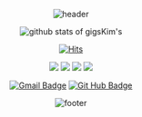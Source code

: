 <div align=center>

 
![header](https://capsule-render.vercel.app/api?type=waving&color=212C42&height=250&section=header&text=Kim%20Gihun&fontSize=70&animation=fadeIn&fontColor=FFBB00)

![github stats of gigsKim's](https://github-readme-stats.vercel.app/api?username=gigsKim&show_icons=true)
 
 
[![Hits](https://hits.seeyoufarm.com/api/count/incr/badge.svg?url=https%3A%2F%2Fgithub.com%2FgigsKim&count_bg=%2379C83D&title_bg=%23555555&icon=&icon_color=%23E7E7E7&title=hits&edge_flat=true)](https://hits.seeyoufarm.com)
<!-- badge -->


<img src="https://img.shields.io/badge/Unity-00000?style=flat-square&logo=Unity&logoColor=white"/>
<img src="https://img.shields.io/badge/PHP-777BB4?style=flat-square&logo=PHP&logoColor=white"/>
<img src="https://img.shields.io/badge/MySQL-4479A1?style=flat-square&logo=MySQL&logoColor=white"/>
<img src="https://img.shields.io/badge/HTML5-E34F26?style=flat-square&logo=HTML5&logoColor=white"/> 
 
 
[![Gmail Badge](https://img.shields.io/badge/-Gmail-d14836?style=flat-square&logo=Gmail&logoColor=white&link=mailto:givomggin@gmail.com)](mailto:givomggin@gmail.com)
[![Git Hub Badge](http://img.shields.io/badge/-Git%20Hub-black?style=flat-square&logo=github&link=https://github.com/gigsKim)](https://github.com/gigsKim)
<!-- footer -->
![footer](https://capsule-render.vercel.app/api?type=wave&color=212C42&height=130&section=footer&text=&fontSize=90)
</div>
